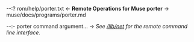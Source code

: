 --:? rom/help/porter.txt <- **Remote Operations for Muse porter** -> muse/docs/programs/porter.md    

--:- porter command argument... -> _See <a href="../lib/net.html" target="_blank">/lib/net</a> for the remote command line interface._  